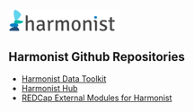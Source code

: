 [<img src="logo.png" width="200" />](http://dataharmonist.org)
## Harmonist Github Repositories
- [Harmonist Data Toolkit](https://github.com/IeDEA/Harmonist)
- [Harmonist Hub](https://github.com/knil-maloon)
- [REDCap External Modules for Harmonist](/pages/externalmodules.md)
